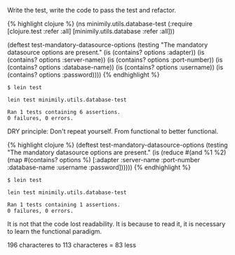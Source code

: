 Write the test, write the code to pass the test and refactor.

{% highlight clojure %}
(ns minimily.utils.database-test
  (:require [clojure.test :refer :all]
            [minimily.utils.database :refer :all]))

(deftest test-mandatory-datasource-options
  (testing "The mandatory datasource options are present."
    (is (contains? options :adapter))
    (is (contains? options :server-name))
    (is (contains? options :port-number))
    (is (contains? options :database-name))
    (is (contains? options :username))
    (is (contains? options :password))))
{% endhighlight %}

    $ lein test    

    lein test minimily.utils.database-test

    Ran 1 tests containing 6 assertions.
    0 failures, 0 errors.

DRY principle: Don't repeat yourself. From functional to better functional.

{% highlight clojure %}
(deftest test-mandatory-datasource-options
  (testing "The mandatory datasource options are present."
    (is (reduce #(and %1 %2)
                (map #(contains? options %)
                     [:adapter :server-name :port-number :database-name
                      :username :password])))))
{% endhighlight %}

    $ lein test    

    lein test minimily.utils.database-test

    Ran 1 tests containing 1 assertions.
    0 failures, 0 errors.

It is not that the code lost readability. It is because to read it, it is necessary to learn the functional paradigm.

196 characteres to 113 characteres = 83 less
